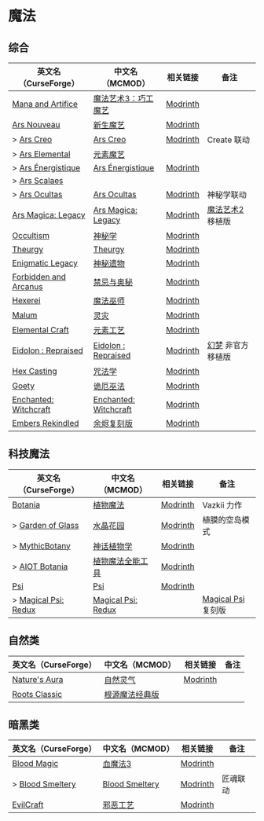 # 魔法

## 综合

| 英文名（CurseForge）                                                                       | 中文名（MCMOD）                                               | 相关链接                                                  | 备注                                                      |
| ------------------------------------------------------------------------------------------ | ------------------------------------------------------------- | --------------------------------------------------------- | --------------------------------------------------------- |
| [Mana and Artifice](https://www.curseforge.com/minecraft/mc-mods/mana-and-artifice)        | [魔法艺术3：巧工魔艺](https://www.mcmod.cn/class/2773.html)   | [Modrinth](https://modrinth.com/mod/mana-and-artifice)    |                                                           |
| [Ars Nouveau](https://www.curseforge.com/minecraft/mc-mods/ars-nouveau)                    | [新生魔艺](https://www.mcmod.cn/class/3468.html)              | [Modrinth](https://modrinth.com/mod/ars-nouveau)          |                                                           |
| > [Ars Creo](https://www.curseforge.com/minecraft/mc-mods/ars-creo)                        | [Ars Creo](https://www.mcmod.cn/class/5617.html)              | [Modrinth](https://modrinth.com/mod/ars-creo)             | Create 联动                                               |
| > [Ars Elemental](https://www.curseforge.com/minecraft/mc-mods/ars-elemental)              | [元素魔艺](https://www.mcmod.cn/class/6014.html)              |                                                           |                                                           |
| > [Ars Énergistique](https://www.curseforge.com/minecraft/mc-mods/ars-energistique)        | [Ars Énergistique](https://www.mcmod.cn/class/12603.html)     | [Modrinth](https://modrinth.com/mod/ars-energistique)     |                                                           |
| > [Ars Scalaes](https://www.curseforge.com/minecraft/mc-mods/ars-scalaes)                  |                                                               |                                                           |                                                           |
| > [Ars Ocultas](https://www.curseforge.com/minecraft/mc-mods/ars-ocultas)                  | [Ars Ocultas](https://www.mcmod.cn/class/13257.html)          | [Modrinth](https://modrinth.com/mod/ars-ocultas)          | 神秘学联动                                                |
| [Ars Magica: Legacy](https://www.curseforge.com/minecraft/mc-mods/ars-magica-legacy)       | [Ars Magica: Legacy](https://www.mcmod.cn/class/5672.html)    | [Modrinth](https://modrinth.com/mod/ars-magica-legacy)    | [魔法艺术2](https://www.mcmod.cn/class/203.html) 移植版   |
| [Occultism](https://www.curseforge.com/minecraft/mc-mods/occultism)                        | [神秘学](https://www.mcmod.cn/class/3986.html)                | [Modrinth](https://modrinth.com/mod/occultism)            |                                                           |
| [Theurgy](https://www.curseforge.com/minecraft/mc-mods/theurgy)                            | [Theurgy](https://www.mcmod.cn/class/4691.html)               | [Modrinth](https://modrinth.com/mod/theurgy)              |                                                           |
| [Enigmatic Legacy](https://www.curseforge.com/minecraft/mc-mods/enigmatic-legacy)          | [神秘遗物](https://www.mcmod.cn/class/2239.html)              | [Modrinth](https://modrinth.com/mod/enigmatic-legacy)     |                                                           |
| [Forbidden and Arcanus](https://www.curseforge.com/minecraft/mc-mods/forbidden-arcanus)    | [禁忌与奥秘](https://www.mcmod.cn/class/2226.html)            | [Modrinth](https://modrinth.com/mod/forbidden-arcanus)    |                                                           |
| [Hexerei](https://www.curseforge.com/minecraft/mc-mods/hexerei)                            | [魔法巫师](https://www.mcmod.cn/class/5238.html)              | [Modrinth](https://modrinth.com/mod/hexerei)              |                                                           |
| [Malum](https://www.curseforge.com/minecraft/mc-mods/malum)                                | [灵灾](https://www.mcmod.cn/class/4712.html)                  | [Modrinth](https://modrinth.com/mod/malum)                |                                                           |
| [Elemental Craft](https://www.curseforge.com/minecraft/mc-mods/elemental-craft)            | [元素工艺](https://www.mcmod.cn/class/3504.html)              | [Modrinth](https://modrinth.com/mod/elemental-craft)      |                                                           |
| [Eidolon : Repraised](https://www.curseforge.com/minecraft/mc-mods/eidolon-repraised)      | [Eidolon : Repraised](https://www.mcmod.cn/class/15864.html)  | [Modrinth](https://modrinth.com/mod/eidolonrepraised)     | [幻梦](https://www.mcmod.cn/class/3469.html) 非官方移植版 |
| [Hex Casting](https://www.curseforge.com/minecraft/mc-mods/hexcasting)                     | [咒法学](https://www.mcmod.cn/class/6446.html)                | [Modrinth](https://modrinth.com/mod/hex-casting)          |                                                           |
| [Goety](https://www.curseforge.com/minecraft/mc-mods/goety)                                | [诡厄巫法](https://www.mcmod.cn/class/7635.html)              | [Modrinth](https://modrinth.com/mod/goety)                |                                                           |
| [Enchanted: Witchcraft](https://www.curseforge.com/minecraft/mc-mods/enchanted-witchcraft) | [Enchanted: Witchcraft](https://www.mcmod.cn/class/7893.html) | [Modrinth](https://modrinth.com/mod/enchanted-witchcraft) |                                                           |
| [Embers Rekindled](https://www.curseforge.com/minecraft/mc-mods/embers-rekindled)          | [余烬复刻版](https://www.mcmod.cn/class/1491.html)            | [Modrinth](https://modrinth.com/mod/embers)               |                                                           |

## 科技魔法

| 英文名（CurseForge）                                                                      | 中文名（MCMOD）                                            | 相关链接                                           | 备注                                                      |
| ----------------------------------------------------------------------------------------- | ---------------------------------------------------------- | -------------------------------------------------- | --------------------------------------------------------- |
| [Botania](https://www.curseforge.com/minecraft/mc-mods/botania)                           | [植物魔法](https://www.mcmod.cn/class/332.html)            | [Modrinth](https://modrinth.com/mod/botania)       | Vazkii 力作                                               |
| > [Garden of Glass](https://www.curseforge.com/minecraft/mc-mods/botania-garden-of-glass) | [水晶花园](https://www.mcmod.cn/class/645.html)            | [Modrinth](https://modrinth.com/mod/gardenofglass) | 植膜的空岛模式                                            |
| > [MythicBotany](https://www.curseforge.com/minecraft/mc-mods/mythicbotany)               | [神话植物学](https://www.mcmod.cn/class/3644.html)         | [Modrinth](https://modrinth.com/mod/mythicbotany)  |                                                           |
| > [AIOT Botania](https://www.curseforge.com/minecraft/mc-mods/aiot-botania)               | [植物魔法全能工具](https://www.mcmod.cn/class/1544.html)   | [Modrinth](https://modrinth.com/mod/aiot-botania)  |                                                           |
| [Psi](https://www.curseforge.com/minecraft/mc-mods/psi)                                   | [Psi](https://www.mcmod.cn/class/470.html)                 | [Modrinth](https://modrinth.com/mod/psi)           |                                                           |
| > [Magical Psi: Redux](https://www.curseforge.com/minecraft/mc-mods/magical-psi-redux)    | [Magical Psi: Redux](https://www.mcmod.cn/class/3659.html) |                                                    | [Magical Psi](https://www.mcmod.cn/class/986.html) 复刻版 |

## 自然类

| 英文名（CurseForge）                                                        | 中文名（MCMOD）                                        | 相关链接                                          | 备注 |
| --------------------------------------------------------------------------- | ------------------------------------------------------ | ------------------------------------------------- | ---- |
| [Nature's Aura](https://www.curseforge.com/minecraft/mc-mods/natures-aura)  | [自然灵气](https://www.mcmod.cn/class/1547.html)       | [Modrinth](https://modrinth.com/mod/natures-aura) |      |
| [Roots Classic](https://www.curseforge.com/minecraft/mc-mods/roots-classic) | [根源魔法经典版](https://www.mcmod.cn/class/1490.html) |                                                   |      |

## 暗黑类

| 英文名（CurseForge）                                                            | 中文名（MCMOD）                                        | 相关链接                                            | 备注     |
| ------------------------------------------------------------------------------- | ------------------------------------------------------ | --------------------------------------------------- | -------- |
| [Blood Magic](https://www.curseforge.com/minecraft/mc-mods/blood-magic)         | [血魔法3](https://www.mcmod.cn/class/5501.html)        | [Modrinth](https://modrinth.com/mod/blood-magic)    |          |
| > [Blood Smeltery](https://www.curseforge.com/minecraft/mc-mods/blood-smeltery) | [Blood Smeltery](https://www.mcmod.cn/class/5901.html) | [Modrinth](https://modrinth.com/mod/blood-smeltery) | 匠魂联动 |
| [EvilCraft](https://www.curseforge.com/minecraft/mc-mods/evilcraft)             | [邪恶工艺](https://www.mcmod.cn/class/352.html)        | [Modrinth](https://modrinth.com/mod/evilcraft)      |          |
